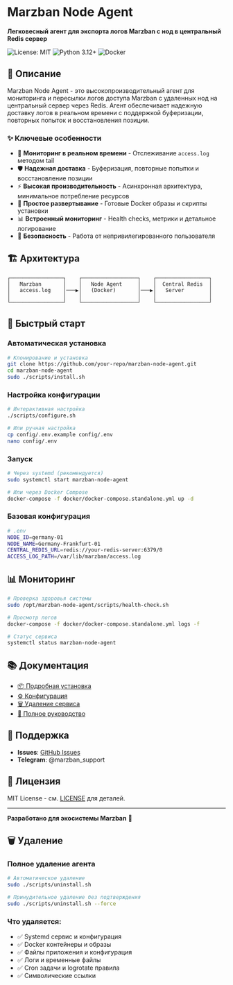 # Marzban Node Agent

**Легковесный агент для экспорта логов Marzban с нод в центральный Redis сервер**

![License: MIT](https://img.shields.io/badge/License-MIT-yellow.svg)
![Python 3.12+](https://img.shields.io/badge/python-3.12+-blue.svg)
![Docker](https://img.shields.io/badge/docker-supported-blue.svg)

## 🎯 Описание

Marzban Node Agent - это высокопроизводительный агент для мониторинга и пересылки логов доступа Marzban с удаленных нод на центральный сервер через Redis. Агент обеспечивает надежную доставку логов в реальном времени с поддержкой буферизации, повторных попыток и восстановления позиции.

### ✨ Ключевые особенности

- 🔄 **Мониторинг в реальном времени** - Отслеживание `access.log` методом tail
- 🛡️ **Надежная доставка** - Буферизация, повторные попытки и восстановление позиции  
- ⚡ **Высокая производительность** - Асинхронная архитектура, минимальное потребление ресурсов
- 🐳 **Простое развертывание** - Готовые Docker образы и скрипты установки
- 📊 **Встроенный мониторинг** - Health checks, метрики и детальное логирование
- 🔐 **Безопасность** - Работа от непривилегированного пользователя

## 🏗️ Архитектура

```
┌─────────────────┐    ┌──────────────────┐    ┌─────────────────┐
│   Marzban       │    │   Node Agent     │    │  Central Redis  │
│   access.log    │───▶│   (Docker)       │───▶│   Server        │
│                 │    │                  │    │                 │
└─────────────────┘    └──────────────────┘    └─────────────────┘
```

## 🚀 Быстрый старт

### Автоматическая установка

```bash
# Клонирование и установка
git clone https://github.com/your-repo/marzban-node-agent.git
cd marzban-node-agent
sudo ./scripts/install.sh
```

### Настройка конфигурации

```bash
# Интерактивная настройка
./scripts/configure.sh

# Или ручная настройка
cp config/.env.example config/.env
nano config/.env
```

### Запуск

```bash
# Через systemd (рекомендуется)
sudo systemctl start marzban-node-agent

# Или через Docker Compose
docker-compose -f docker/docker-compose.standalone.yml up -d
```

### Базовая конфигурация

```bash
# .env
NODE_ID=germany-01
NODE_NAME=Germany-Frankfurt-01  
CENTRAL_REDIS_URL=redis://your-redis-server:6379/0
ACCESS_LOG_PATH=/var/lib/marzban/access.log
```

## 📊 Мониторинг

```bash
# Проверка здоровья системы
sudo /opt/marzban-node-agent/scripts/health-check.sh

# Просмотр логов
docker-compose -f docker/docker-compose.standalone.yml logs -f

# Статус сервиса
systemctl status marzban-node-agent
```

## 📚 Документация

- [📦 Подробная установка](docs/INSTALLATION.md)
- [⚙️ Конфигурация](docs/CONFIGURATION.md)
- [🗑️ Удаление сервиса](docs/UNINSTALL.md)
- [📖 Полное руководство](docs/README.md)

## 🤝 Поддержка

- **Issues**: [GitHub Issues](https://github.com/your-repo/marzban-node-agent/issues)
- **Telegram**: @marzban_support

## 📄 Лицензия

MIT License - см. [LICENSE](LICENSE) для деталей.

---

**Разработано для экосистемы Marzban** 🚀

## 🗑️ Удаление

### Полное удаление агента

```bash
# Автоматическое удаление
sudo ./scripts/uninstall.sh

# Принудительное удаление без подтверждения
sudo ./scripts/uninstall.sh --force
```

### Что удаляется:
- ✅ Systemd сервис и конфигурация
- ✅ Docker контейнеры и образы  
- ✅ Файлы приложения и конфигурация
- ✅ Логи и временные файлы
- ✅ Cron задачи и logrotate правила
- ✅ Символические ссылки
